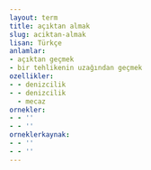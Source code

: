 ```yaml
---
layout: term
title: açıktan almak
slug: aciktan-almak
lisan: Türkçe
anlamlar:
- açıktan geçmek
- bir tehlikenin uzağından geçmek
ozellikler:
- - denizcilik
- - denizcilik
  - mecaz
ornekler:
- - ''
- - ''
orneklerkaynak:
- - ''
- - ''
---
```

